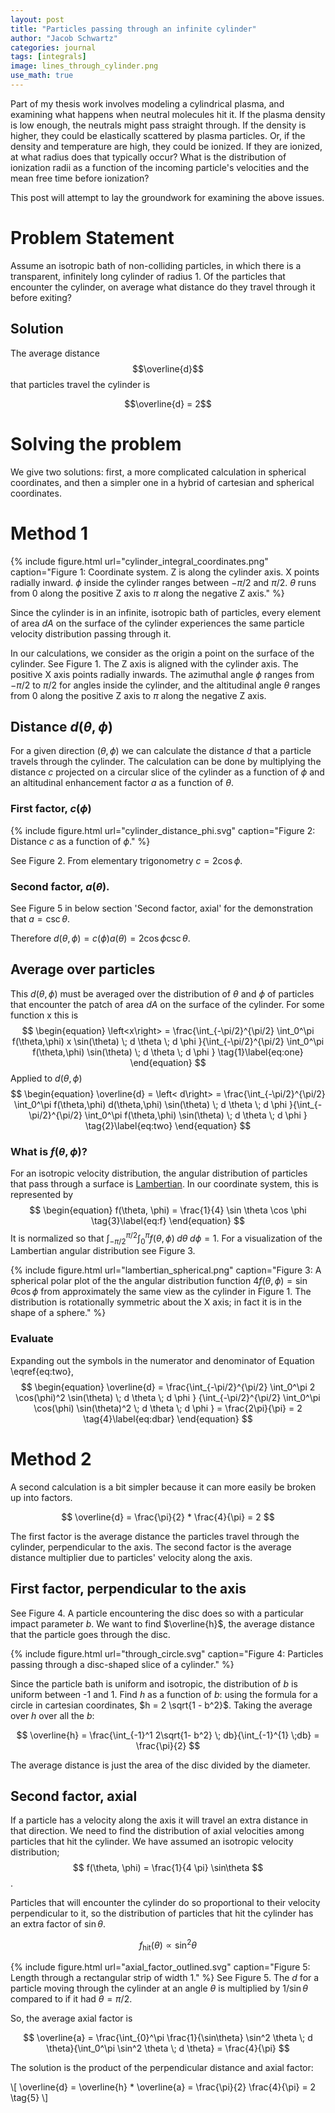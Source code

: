 ```yaml
---
layout: post
title: "Particles passing through an infinite cylinder"
author: "Jacob Schwartz"
categories: journal
tags: [integrals]
image: lines_through_cylinder.png
use_math: true
---
```


Part of my thesis work involves modeling a cylindrical plasma, 
and examining what happens when neutral molecules hit it.
If the plasma density is low enough, the neutrals might pass straight through.
If the density is higher, they could be elastically scattered by plasma particles.
Or, if the density and temperature are high, they could be ionized.
If they are ionized, at what radius does that typically occur?
What is the distribution of ionization radii as a function of the incoming particle's velocities and the mean free time before ionization?

This post will attempt to lay the groundwork for examining the above issues.
# Problem Statement
Assume an isotropic bath of non-colliding particles, in which there is a transparent, infinitely long cylinder of radius 1.
Of the particles that encounter the cylinder, on average what distance do they travel through it before exiting?

## Solution
The average distance $$\overline{d}$$ that particles travel the cylinder is

$$\overline{d} = 2$$

# Solving the problem

We give two solutions: first, a more complicated calculation in spherical coordinates, and then a simpler one in a hybrid of cartesian and spherical coordinates.

# Method 1

{% include figure.html url="cylinder_integral_coordinates.png" 
caption="Figure 1: Coordinate system. Z is along the cylinder axis. X points radially inward. $\phi$ inside the cylinder ranges between $-\pi/2$ and $\pi/2$. $\theta$ runs from 0 along the positive Z axis to $\pi$ along the negative Z axis." %}

Since the cylinder is in an infinite, isotropic bath of particles, every element of area $dA$ on the surface of the cylinder experiences the same particle velocity distribution passing through it.

In our calculations, we consider as the origin a point on the surface of the cylinder. See Figure 1. The Z axis is aligned with the cylinder axis. The positive X axis points radially inwards. The azimuthal angle $\phi$ ranges from $-\pi/2$ to $\pi/2$ for angles inside the cylinder, and the altitudinal angle $\theta$ ranges from 0 along the positive Z axis to $\pi$ along the negative Z axis.
## Distance $d(\theta, \phi)$
For a given direction $(\theta, \phi)$ we can calculate the distance $d$ that a particle travels through the cylinder. The calculation can be done by multiplying the distance $c$ projected on a circular slice of the cylinder as a function of $\phi$ and an altitudinal enhancement factor $a$ as a function of $\theta$.

### First factor, $c(\phi)$
{% include figure.html url="cylinder_distance_phi.svg" 
caption="Figure 2: Distance $c$ as a function of $\phi$." %}

See Figure 2. From elementary trigonometry $c = 2 \cos \phi$.

### Second factor, $a(\theta)$.
See Figure 5 in below section 'Second factor, axial' for the demonstration that $a = \csc \theta$.

Therefore $d(\theta, \phi) = c(\phi) a(\theta) = 2 \cos \phi \csc \theta$.

## Average over particles
This $d(\theta, \phi)$ must be averaged over the distribution of $\theta$ and $\phi$ of particles that encounter the patch of area $dA$ on the surface of the cylinder.
For some function x this is
$$
\begin{equation}
\left<x\right> = \frac{\int_{-\pi/2}^{\pi/2} \int_0^\pi f(\theta,\phi) x \sin(\theta) \; d \theta \; d \phi }{\int_{-\pi/2}^{\pi/2} \int_0^\pi f(\theta,\phi) \sin(\theta) \; d \theta \; d \phi }
\tag{1}\label{eq:one}
\end{equation}
$$
Applied to $d(\theta, \phi)$
$$
\begin{equation}
\overline{d} = \left< d\right> = \frac{\int_{-\pi/2}^{\pi/2} \int_0^\pi f(\theta,\phi) d(\theta,\phi) \sin(\theta) \; d \theta \; d \phi }{\int_{-\pi/2}^{\pi/2} \int_0^\pi f(\theta,\phi) \sin(\theta) \; d \theta \; d \phi }
\tag{2}\label{eq:two}
\end{equation}
$$

### What is $f(\theta, \phi)$?
For an isotropic velocity distribution, the angular distribution of particles that pass through a surface is [Lambertian](https://en.wikipedia.org/wiki/Lambert%27s_cosine_law). In our coordinate system, this is represented by 
$$
\begin{equation}
f(\theta, \phi) = \frac{1}{4} \sin \theta \cos \phi \tag{3}\label{eq:f}
\end{equation}
$$ It is normalized so that $\int_{-\pi/2}^{\pi/2} \int_0^\pi f(\theta,\phi) \; d\theta \; d\phi = 1$. For a visualization of the Lambertian angular distribution see Figure 3.

{% include figure.html url="lambertian_spherical.png" 
caption="Figure 3: A spherical polar plot of the the angular distribution function $4 f(\theta,\phi) = \sin \theta \cos\phi$ from approximately the same view as the cylinder in Figure 1. The distribution is rotationally symmetric about the X axis; in fact it is in the shape of a sphere." %}

### Evaluate 

Expanding out the symbols in the numerator and denominator of Equation \eqref{eq:two},
$$
\begin{equation}
\overline{d} =
\frac{\int_{-\pi/2}^{\pi/2} \int_0^\pi 
2 \cos(\phi)^2 \sin(\theta)
\; d \theta \; d \phi }
{\int_{-\pi/2}^{\pi/2} \int_0^\pi
\cos(\phi) \sin(\theta)^2
\; d \theta \; d \phi }
= \frac{2\pi}{\pi}
= 2
\tag{4}\label{eq:dbar}
\end{equation}
$$

# Method 2

A second calculation is a bit simpler because it can more easily be broken up into factors.

$$ \overline{d} = \frac{\pi}{2} * \frac{4}{\pi} = 2 $$

The first factor is the average distance the particles travel through the cylinder, perpendicular to the axis. The second factor is the average distance multiplier due to particles' velocity along the axis.

## First factor, perpendicular to the axis

See Figure 4. A particle encountering the disc does so with a particular impact parameter $b$. We want to find $\overline{h}$, the average distance that the particle goes through the disc.

{% include figure.html url="through_circle.svg" 
caption="Figure 4: Particles passing through a disc-shaped slice of a cylinder." %}

Since the particle bath is uniform and isotropic, the distribution of $b$ is uniform between -1 and 1. 
Find $h$ as a function of $b$: using the formula for a circle in cartesian coordinates, $h = 2 \sqrt{1 - b^2}$. Taking the average over $h$ over all the $b$:

$$ \overline{h} =  \frac{\int_{-1}^1 2\sqrt{1- b^2} \; db}{\int_{-1}^{1} \;db} = \frac{\pi}{2} $$

The average distance is just the area of the disc divided by the diameter.

## Second factor, axial

If a particle has a velocity along the axis it will travel an extra distance in that direction. We need to find the distribution of axial velocities among particles that hit the cylinder. We have assumed an isotropic velocity distribution; $$ f(\theta, \phi) = \frac{1}{4 \pi} \sin\theta $$.

Particles that will encounter the cylinder do so proportional to their velocity perpendicular to it, so the distribution of particles that hit the cylinder has an extra factor of $\sin\theta$.

$$f_\text{hit}(\theta) \propto \sin^2 \theta$$

{% include figure.html url="axial_factor_outlined.svg" 
caption="Figure 5: Length through a rectangular strip of width 1." %}
See Figure 5.
The $d$ for a particle moving through the cylinder at an angle $\theta$ is multiplied by $1/\sin\theta$ compared to if it had $\theta = \pi/2$.

So, the average axial factor is 

$$ \overline{a} = \frac{\int_{0}^\pi \frac{1}{\sin\theta} \sin^2 \theta \; d \theta}{\int_0^\pi \sin^2 \theta \; d \theta} = \frac{4}{\pi} $$

The solution is the product of the perpendicular distance and axial factor:

\\[ \overline{d} = \overline{h} * \overline{a} = \frac{\pi}{2} \frac{4}{\pi} = 2 \tag{5} \\]
